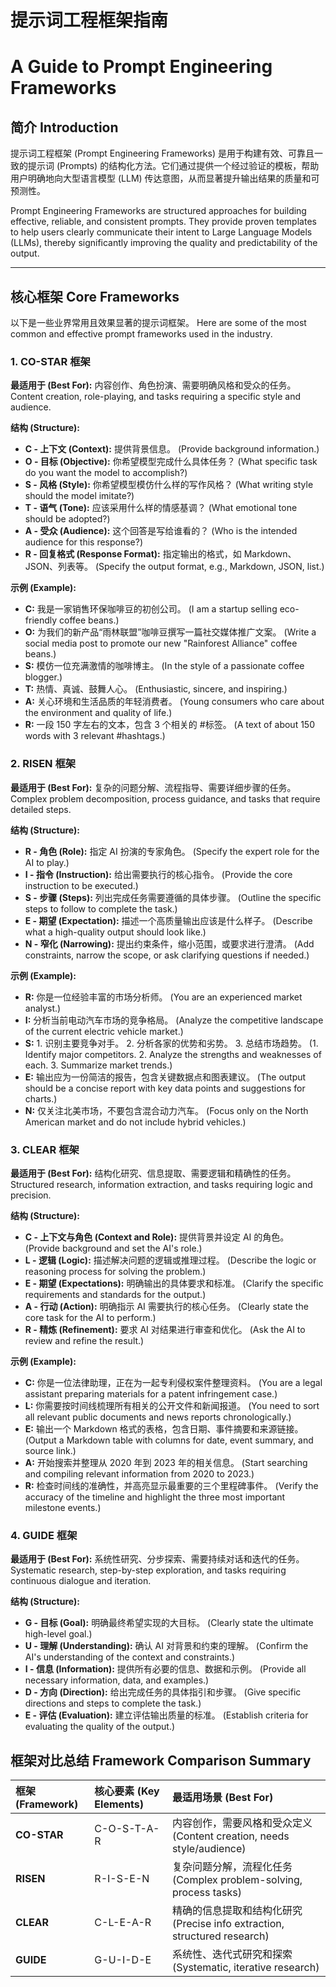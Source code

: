 # 提示词工程框架指南
# A Guide to Prompt Engineering Frameworks

## 简介 Introduction

提示词工程框架 (Prompt Engineering Frameworks) 是用于构建有效、可靠且一致的提示词 (Prompts) 的结构化方法。它们通过提供一个经过验证的模板，帮助用户明确地向大型语言模型 (LLM) 传达意图，从而显著提升输出结果的质量和可预测性。

Prompt Engineering Frameworks are structured approaches for building effective, reliable, and consistent prompts. They provide proven templates to help users clearly communicate their intent to Large Language Models (LLMs), thereby significantly improving the quality and predictability of the output.

---

## 核心框架 Core Frameworks

以下是一些业界常用且效果显著的提示词框架。
Here are some of the most common and effective prompt frameworks used in the industry.

### 1. CO-STAR 框架

**最适用于 (Best For):** 内容创作、角色扮演、需要明确风格和受众的任务。
Content creation, role-playing, and tasks requiring a specific style and audience.

**结构 (Structure):**
- **C - 上下文 (Context):** 提供背景信息。 (Provide background information.)
- **O - 目标 (Objective):** 你希望模型完成什么具体任务？ (What specific task do you want the model to accomplish?)
- **S - 风格 (Style):** 你希望模型模仿什么样的写作风格？ (What writing style should the model imitate?)
- **T - 语气 (Tone):** 应该采用什么样的情感基调？ (What emotional tone should be adopted?)
- **A - 受众 (Audience):** 这个回答是写给谁看的？ (Who is the intended audience for this response?)
- **R - 回复格式 (Response Format):** 指定输出的格式，如 Markdown、JSON、列表等。 (Specify the output format, e.g., Markdown, JSON, list.)

**示例 (Example):**
- **C:** 我是一家销售环保咖啡豆的初创公司。 (I am a startup selling eco-friendly coffee beans.)
- **O:** 为我们的新产品“雨林联盟”咖啡豆撰写一篇社交媒体推广文案。 (Write a social media post to promote our new "Rainforest Alliance" coffee beans.)
- **S:** 模仿一位充满激情的咖啡博主。 (In the style of a passionate coffee blogger.)
- **T:** 热情、真诚、鼓舞人心。 (Enthusiastic, sincere, and inspiring.)
- **A:** 关心环境和生活品质的年轻消费者。 (Young consumers who care about the environment and quality of life.)
- **R:** 一段 150 字左右的文本，包含 3 个相关的 #标签。 (A text of about 150 words with 3 relevant #hashtags.)

### 2. RISEN 框架

**最适用于 (Best For):** 复杂的问题分解、流程指导、需要详细步骤的任务。
Complex problem decomposition, process guidance, and tasks that require detailed steps.

**结构 (Structure):**
- **R - 角色 (Role):** 指定 AI 扮演的专家角色。 (Specify the expert role for the AI to play.)
- **I - 指令 (Instruction):** 给出需要执行的核心指令。 (Provide the core instruction to be executed.)
- **S - 步骤 (Steps):** 列出完成任务需要遵循的具体步骤。 (Outline the specific steps to follow to complete the task.)
- **E - 期望 (Expectation):** 描述一个高质量输出应该是什么样子。 (Describe what a high-quality output should look like.)
- **N - 窄化 (Narrowing):** 提出约束条件，缩小范围，或要求进行澄清。 (Add constraints, narrow the scope, or ask clarifying questions if needed.)

**示例 (Example):**
- **R:** 你是一位经验丰富的市场分析师。 (You are an experienced market analyst.)
- **I:** 分析当前电动汽车市场的竞争格局。 (Analyze the competitive landscape of the current electric vehicle market.)
- **S:** 1. 识别主要竞争对手。 2. 分析各家的优势和劣势。 3. 总结市场趋势。 (1. Identify major competitors. 2. Analyze the strengths and weaknesses of each. 3. Summarize market trends.)
- **E:** 输出应为一份简洁的报告，包含关键数据点和图表建议。 (The output should be a concise report with key data points and suggestions for charts.)
- **N:** 仅关注北美市场，不要包含混合动力汽车。 (Focus only on the North American market and do not include hybrid vehicles.)

### 3. CLEAR 框架

**最适用于 (Best For):** 结构化研究、信息提取、需要逻辑和精确性的任务。
Structured research, information extraction, and tasks requiring logic and precision.

**结构 (Structure):**
- **C - 上下文与角色 (Context and Role):** 提供背景并设定 AI 的角色。 (Provide background and set the AI's role.)
- **L - 逻辑 (Logic):** 描述解决问题的逻辑或推理过程。 (Describe the logic or reasoning process for solving the problem.)
- **E - 期望 (Expectations):** 明确输出的具体要求和标准。 (Clarify the specific requirements and standards for the output.)
- **A - 行动 (Action):** 明确指示 AI 需要执行的核心任务。 (Clearly state the core task for the AI to perform.)
- **R - 精炼 (Refinement):** 要求 AI 对结果进行审查和优化。 (Ask the AI to review and refine the result.)

**示例 (Example):**
- **C:** 你是一位法律助理，正在为一起专利侵权案件整理资料。 (You are a legal assistant preparing materials for a patent infringement case.)
- **L:** 你需要按时间线梳理所有相关的公开文件和新闻报道。 (You need to sort all relevant public documents and news reports chronologically.)
- **E:** 输出一个 Markdown 格式的表格，包含日期、事件摘要和来源链接。 (Output a Markdown table with columns for date, event summary, and source link.)
- **A:** 开始搜索并整理从 2020 年到 2023 年的相关信息。 (Start searching and compiling relevant information from 2020 to 2023.)
- **R:** 检查时间线的准确性，并高亮显示最重要的三个里程碑事件。 (Verify the accuracy of the timeline and highlight the three most important milestone events.)

### 4. GUIDE 框架

**最适用于 (Best For):** 系统性研究、分步探索、需要持续对话和迭代的任务。
Systematic research, step-by-step exploration, and tasks requiring continuous dialogue and iteration.

**结构 (Structure):**
- **G - 目标 (Goal):** 明确最终希望实现的大目标。 (Clearly state the ultimate high-level goal.)
- **U - 理解 (Understanding):** 确认 AI 对背景和约束的理解。 (Confirm the AI's understanding of the context and constraints.)
- **I - 信息 (Information):** 提供所有必要的信息、数据和示例。 (Provide all necessary information, data, and examples.)
- **D - 方向 (Direction):** 给出完成任务的具体指引和步骤。 (Give specific directions and steps to complete the task.)
- **E - 评估 (Evaluation):** 建立评估输出质量的标准。 (Establish criteria for evaluating the quality of the output.)


## 框架对比总结 Framework Comparison Summary

| 框架 (Framework) | 核心要素 (Key Elements) | 最适用场景 (Best For) |
| :--- | :--- | :--- |
| **CO-STAR** | C-O-S-T-A-R | 内容创作，需要风格和受众定义 (Content creation, needs style/audience) |
| **RISEN** | R-I-S-E-N | 复杂问题分解，流程化任务 (Complex problem-solving, process tasks) |
| **CLEAR** | C-L-E-A-R | 精确的信息提取和结构化研究 (Precise info extraction, structured research) |
| **GUIDE** | G-U-I-D-E | 系统性、迭代式研究和探索 (Systematic, iterative research) |